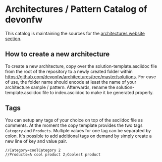 # Architectures / Pattern Catalog of devonfw
This catalog is maintaining the sources for the [architectures website section](https://devonfw.com/website/pages/architectures/).

## How to create a new architecture
To create a new architecture, copy over the solution-template.asciidoc file from the root of the repository to a newly created folder within https://github.com/devonfw/architectures/tree/master/solutions. For ease of use, the folder name should encode at least the name of your architecture sample / pattern. Afterwards, rename the solution-template.asciidoc file to index.asciidoc to make it be generated properly.

## Tags
You can setup any tags of your choice on top of the asciidoc file as comments. At the moment the copy template provides the two tags `Category` and `Products`. Multiple values for one tag can be separated by colon. It's possible to add additional tags on demand by simply create a new line of key and value pair.

```
//Category=coolCategory 2
//Products=A cool product 2;Coolest product
```
